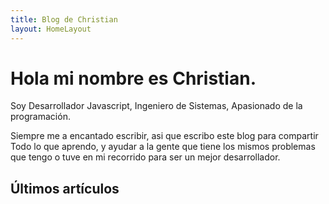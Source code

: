 ```yaml
---
title: Blog de Christian
layout: HomeLayout
---
```


# Hola mi nombre es Christian.

Soy Desarrollador Javascript, Ingeniero de Sistemas, Apasionado de la programación.

Siempre me a encantado escribir, asi que escribo este blog para compartir Todo lo que aprendo, y ayudar a la gente que tiene los mismos problemas que tengo o tuve en mi recorrido para ser un mejor desarrollador.

## Últimos artículos
<RecentContent/>

<Topics />
